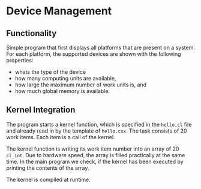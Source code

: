 # Device Management

## Functionality

Simple program that first displays all platforms that are present on a system. For each platform, the supported devices are shown with the following properties:

- whats the type of the device
- how many computing units are available,
- how large the maximum number of work units is, and
- how much global memory is available.

## Kernel Integration

The program starts a kernel function, which is specified in the `hello.cl` file and already read in by the template of `hello.cxx`. The task consists of 20 work items. Each item is a call of the kernel.

The kernel function is writing its work item number into an array of 20 `cl_int`. Due to hardware speed, the array is filled practically at the same time. In the main program we check, if the kernel has been executed by printing the contents of the array.

The kernel is compiled at runtime.
